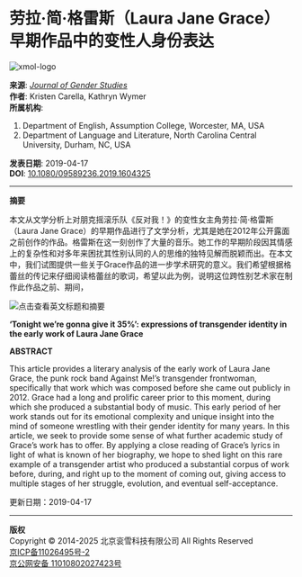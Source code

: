 # 劳拉·简·格雷斯（Laura Jane Grace）早期作品中的变性人身份表达

![xmol-logo](https://scdn.x-mol.com/jcss/images/logo-new.jpg)

**来源**: [_Journal of Gender Studies_](https://www.x-mol.com/ref/1661)  
**作者**: Kristen Carella, Kathryn Wymer  
**所属机构**:  
1. Department of English, Assumption College, Worcester, MA, USA  
2. Department of Language and Literature, North Carolina Central University, Durham, NC, USA  

**发表日期**: 2019-04-17  
**DOI**: [10.1080/09589236.2019.1604325](https://doi.org/10.1080/09589236.2019.1604325)

---

**摘要**

本文从文学分析上对朋克摇滚乐队《反对我！》的变性女主角劳拉·简·格雷斯（Laura Jane Grace）的早期作品进行了文学分析，尤其是她在2012年公开露面之前创作的作品。格雷斯在这一刻创作了大量的音乐。她工作的早期阶段因其情感上的复杂性和对多年来困扰其性别认同的人的思维的独特见解而脱颖而出。在本文中，我们试图提供一些关于Grace作品的进一步学术研究的意义。我们希望根据格蕾丝的传记来仔细阅读格蕾丝的歌词，希望以此为例，说明这位跨性别艺术家在制作此作品之前、期间，

![点击查看英文标题和摘要](https://scdn.x-mol.com/jcss/images/paperTranslation.png "点击查看英文标题和摘要")

**‘Tonight we’re gonna give it 35%’: expressions of transgender identity in the early work of Laura Jane Grace**

**ABSTRACT**

This article provides a literary analysis of the early work of Laura Jane Grace, the punk rock band Against Me!’s transgender frontwoman, specifically that work which was composed before she came out publicly in 2012. Grace had a long and prolific career prior to this moment, during which she produced a substantial body of music. This early period of her work stands out for its emotional complexity and unique insight into the mind of someone wrestling with their gender identity for many years. In this article, we seek to provide some sense of what further academic study of Grace’s work has to offer. By applying a close reading of Grace’s lyrics in light of what is known of her biography, we hope to shed light on this rare example of a transgender artist who produced a substantial corpus of work before, during, and right up to the moment of coming out, giving access to multiple stages of her struggle, evolution, and eventual self-acceptance.

更新日期：2019-04-17

---

**版权**  
Copyright © 2014-2025 北京衮雪科技有限公司 All Rights Reserved  
[京ICP备11026495号-2](https://beian.miit.gov.cn/)  
[京公网安备 11010802027423号](http://www.beian.gov.cn/portal/registerSystemInfo?recordcode=11010802027423)
<!-- tcd_original_link https://www.x-mol.com/paper/1347280920748642304/t?recommendPaper=1346208448510021632 -->
